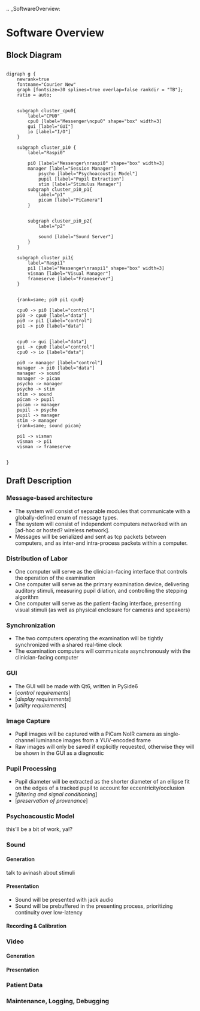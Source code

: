 .. _SoftwareOverview:

# Software Overview

## Block Diagram

```{graphviz}

digraph g {
    newrank=true
    fontname="Courier New"
    graph [fontsize=30 splines=true overlap=false rankdir = "TB"];
    ratio = auto;
  
    
    subgraph cluster_cpu0{
        label="CPU0"
        cpu0 [label="Messenger\ncpu0" shape="box" width=3]
        gui [label="GUI"]
        io [label="I/O"]
    }
    
    subgraph cluster_pi0 {
        label="Raspi0"
        
        pi0 [label="Messenger\nraspi0" shape="box" width=3]
        manager [label="Session Manager"]
            psycho [label="Psychoacoustic Model"]
            pupil [label="Pupil Extraction"]
            stim [label="Stimulus Manager"]
        subgraph cluster_pi0_p1{
            label="p1"
            picam [label="PiCamera"]
        }
        
            
        subgraph cluster_pi0_p2{
            label="p2"
            
            sound [label="Sound Server"]
        }
    }
    
    subgraph cluster_pi1{
        label="Raspi1"
        pi1 [label="Messenger\nraspi1" shape="box" width=3]
        visman [label="Visual Manager"]
        frameserve [label="Frameserver"]
    }
    
    
    {rank=same; pi0 pi1 cpu0}
    
    cpu0 -> pi0 [label="control"]
    pi0 -> cpu0 [label="data"]
    pi0 -> pi1 [label="control"]
    pi1 -> pi0 [label="data"]
    
    
    cpu0 -> gui [label="data"]
    gui -> cpu0 [label="control"]
    cpu0 -> io [label="data"]
    
    pi0 -> manager [label="control"]
    manager -> pi0 [label="data"]
    manager -> sound
    manager -> picam
    psycho -> manager
    psycho -> stim
    stim -> sound
    picam -> pupil
    picam -> manager
    pupil -> psycho
    pupil -> manager
    stim -> manager
    {rank=same; sound picam}
    
    pi1 -> visman
    visman -> pi1
    visman -> frameserve

    
}
```

## Draft Description

### Message-based architecture

- The system will consist of separable modules that communicate with a globally-defined enum of message types. 
- The system will consist of independent computers networked with an \[ad-hoc or hosted? wireless network\].
- Messages will be serialized and sent as tcp packets between computers, and as inter-and intra-process packets within a computer.

### Distribution of Labor

- One computer will serve as the clinician-facing interface that controls the operation of the examination
- One computer will serve as the primary examination device, delivering auditory stimuli, measuring pupil dilation, and controlling the stepping algorithm
- One computer will serve as the patient-facing interface, presenting visual stimuli (as well as physical enclosure for cameras and speakers)

### Synchronization

- The two computers operating the examination will be tightly synchronized with a shared real-time clock
- The examination computers will communicate asynchronously with the clinician-facing computer

### GUI

- The GUI will be made with Qt6, written in PySide6
- \[*control requirements*\]
- \[*display requirements*\]
- \[*utility requirements*\]

### Image Capture

- Pupil images will be captured with a PiCam NoIR camera as single-channel luminance images from a YUV-encoded frame
- Raw images will only be saved if explicitly requested, otherwise they will be shown in the GUI as a diagnostic

### Pupil Processing

- Pupil diameter will be extracted as the shorter diameter of an ellipse fit on the edges of a tracked pupil to account for eccentricity/occlusion
- \[*filtering and signal conditioning*\]
- \[*preservation of provenance*\]

### Psychoacoustic Model

this'll be a bit of work, ya!?

### Sound

#### Generation

talk to avinash about stimuli

#### Presentation

- Sound will be presented with jack audio
- Sound will be prebuffered in the presenting process, prioritizing continuity over low-latency

#### Recording & Calibration

### Video

#### Generation

#### Presentation

### Patient Data

### Maintenance, Logging, Debugging
